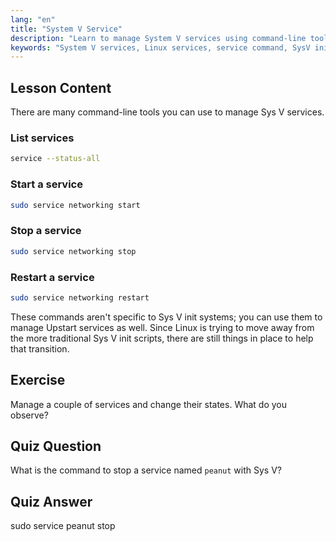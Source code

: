 ```yaml
---
lang: "en"
title: "System V Service"
description: "Learn to manage System V services using command-line tools. Discover how to list, start, stop, and restart services with this beginner-friendly Linux tutorial."
keywords: "System V services, Linux services, service command, SysV init, Linux tutorial, beginner Linux, service management, Linux guide"
---
```


## Lesson Content

There are many command-line tools you can use to manage Sys V services.

### List services

```bash
service --status-all
```

### Start a service

```bash
sudo service networking start
```

### Stop a service

```bash
sudo service networking stop
```

### Restart a service

```bash
sudo service networking restart
```

These commands aren't specific to Sys V init systems; you can use them to manage Upstart services as well. Since Linux is trying to move away from the more traditional Sys V init scripts, there are still things in place to help that transition.

## Exercise

Manage a couple of services and change their states. What do you observe?

## Quiz Question

What is the command to stop a service named `peanut` with Sys V?

## Quiz Answer

sudo service peanut stop
